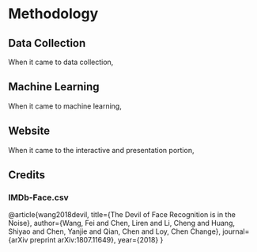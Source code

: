 # Methodology

## Data Collection
When it came to data collection, 

## Machine Learning
When it came to machine learning,

## Website
When it came to the interactive and presentation portion,

## Credits

### IMDb-Face.csv

@article{wang2018devil,
	title={The Devil of Face Recognition is in the Noise},
	author={Wang, Fei and Chen, Liren and Li, Cheng and Huang, Shiyao and Chen, Yanjie and Qian, Chen and Loy, Chen Change},
	journal={arXiv preprint arXiv:1807.11649},
	year={2018}
}
